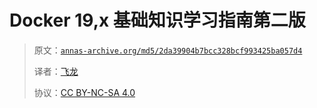 # Docker 19,x 基础知识学习指南第二版

> 原文：[`annas-archive.org/md5/2da39904b7bcc328bcf993425ba057d4`](https://annas-archive.org/md5/2da39904b7bcc328bcf993425ba057d4)
> 
> 译者：[飞龙](https://github.com/wizardforcel)
> 
> 协议：[CC BY-NC-SA 4.0](http://creativecommons.org/licenses/by-nc-sa/4.0/)